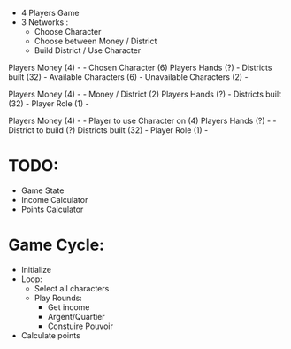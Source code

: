 - 4 Players Game
- 3 Networks :
    - Choose Character
    - Choose between Money / District
    - Build District / Use Character


Players Money (4)          -     - Chosen Character (6)
Players Hands (?)          -
Districts built (32)       -
Available Characters (6)   -
Unavailable Characters (2) -


Players Money (4)    -     - Money / District (2)
Players Hands (?)    -
Districts built (32) -
Player Role (1)      -


Players Money (4)    -     - Player to use Character on (4)
Players Hands (?)    -     - District to build (?)
Districts built (32) -
Player Role (1)      -


# TODO:
- Game State
- Income Calculator
- Points Calculator

# Game Cycle:
- Initialize
- Loop:
    - Select all characters
    - Play Rounds:
        - Get income
        - Argent/Quartier
        - Constuire Pouvoir
- Calculate points